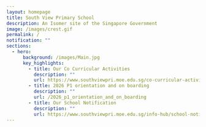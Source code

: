 ```yaml
---
layout: homepage
title: South View Primary School
description: An Isomer site of the Singapore Government
image: /images/crest.gif
permalink: /
notification: ""
sections:
  - hero:
      background: /images/Main.jpg
      key_highlights:
        - title: Our Co Curricular Activities
          description: ""
          url: https://www.southviewpri.moe.edu.sg/co-curricular-activities/
        - title: 2026 P1 orientation and on boarding
          description: ""
          url: /2026_p1_orientation_and_on_boarding
        - title: Our School Notification
          description: ""
          url: https://www.southviewpri.moe.edu.sg/info-hub/school-notification/
---
```

